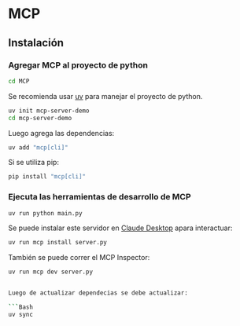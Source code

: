 # MCP

## Instalación

### Agregar MCP al proyecto de python

```bash
cd MCP
```

Se recomienda usar [uv](https://docs.astral.sh/uv/) para manejar el proyecto de python.

   ```bash
   uv init mcp-server-demo
   cd mcp-server-demo
   ```

   Luego agrega las dependencias:

   ```bash
   uv add "mcp[cli]"
   ```

Si se utiliza pip:

```bash
pip install "mcp[cli]"
```

### Ejecuta las herramientas de desarrollo de MCP

```bash
uv run python main.py
```

Se puede instalar este servidor en  [Claude Desktop](https://claude.ai/download) apara interactuar:

```bash
uv run mcp install server.py
```

También se puede correr el MCP Inspector:

```bash
uv run mcp dev server.py


Luego de actualizar dependecias se debe actualizar:

```Bash
uv sync
```
